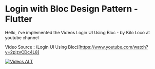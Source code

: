 # Login with Bloc Design Pattern - Flutter

Hello, i've implemented the Videos Login UI Using Bloc - by Kilo Loco at youtube channel

Video Source : (Login UI Using Bloc)[https://www.youtube.com/watch?v=2pjzvCDc4L8]

[![Videos ALT]()](https://www.youtube.com/watch?v=2pjzvCDc4L8)



